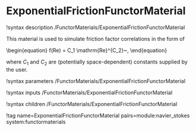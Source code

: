 # ExponentialFrictionFunctorMaterial

!syntax description /FunctorMaterials/ExponentialFrictionFunctorMaterial

This material is used to simulate friction factor correlations in the form of

\begin{equation}
f(Re) = C_1 \mathrm{Re}^{C_2}~,
\end{equation}

where $C_1$ and $C_2$ are (potentially space-dependent) constants supplied by the user.

!syntax parameters /FunctorMaterials/ExponentialFrictionFunctorMaterial

!syntax inputs /FunctorMaterials/ExponentialFrictionFunctorMaterial

!syntax children /FunctorMaterials/ExponentialFrictionFunctorMaterial

!tag name=ExponentialFrictionFunctorMaterial pairs=module:navier_stokes system:functormaterials
